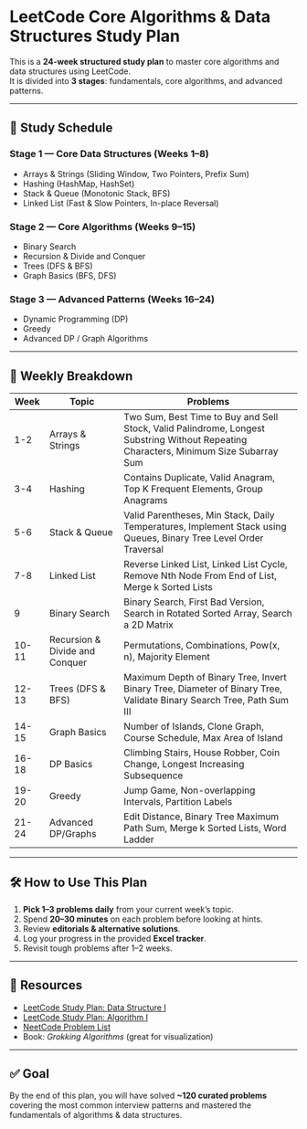 # LeetCode Core Algorithms & Data Structures Study Plan

This is a **24-week structured study plan** to master core algorithms and data structures using LeetCode.  
It is divided into **3 stages**: fundamentals, core algorithms, and advanced patterns.

---

## 📅 Study Schedule

### **Stage 1 — Core Data Structures (Weeks 1–8)**
- Arrays & Strings (Sliding Window, Two Pointers, Prefix Sum)
- Hashing (HashMap, HashSet)
- Stack & Queue (Monotonic Stack, BFS)
- Linked List (Fast & Slow Pointers, In-place Reversal)

### **Stage 2 — Core Algorithms (Weeks 9–15)**
- Binary Search
- Recursion & Divide and Conquer
- Trees (DFS & BFS)
- Graph Basics (BFS, DFS)

### **Stage 3 — Advanced Patterns (Weeks 16–24)**
- Dynamic Programming (DP)
- Greedy
- Advanced DP / Graph Algorithms

---

## 📌 Weekly Breakdown

| Week | Topic | Problems |
|------|-------|----------|
| 1-2  | Arrays & Strings | Two Sum, Best Time to Buy and Sell Stock, Valid Palindrome, Longest Substring Without Repeating Characters, Minimum Size Subarray Sum |
| 3-4  | Hashing | Contains Duplicate, Valid Anagram, Top K Frequent Elements, Group Anagrams |
| 5-6  | Stack & Queue | Valid Parentheses, Min Stack, Daily Temperatures, Implement Stack using Queues, Binary Tree Level Order Traversal |
| 7-8  | Linked List | Reverse Linked List, Linked List Cycle, Remove Nth Node From End of List, Merge k Sorted Lists |
| 9    | Binary Search | Binary Search, First Bad Version, Search in Rotated Sorted Array, Search a 2D Matrix |
| 10-11| Recursion & Divide and Conquer | Permutations, Combinations, Pow(x, n), Majority Element |
| 12-13| Trees (DFS & BFS) | Maximum Depth of Binary Tree, Invert Binary Tree, Diameter of Binary Tree, Validate Binary Search Tree, Path Sum III |
| 14-15| Graph Basics | Number of Islands, Clone Graph, Course Schedule, Max Area of Island |
| 16-18| DP Basics | Climbing Stairs, House Robber, Coin Change, Longest Increasing Subsequence |
| 19-20| Greedy | Jump Game, Non-overlapping Intervals, Partition Labels |
| 21-24| Advanced DP/Graphs | Edit Distance, Binary Tree Maximum Path Sum, Merge k Sorted Lists, Word Ladder |

---

## 🛠 How to Use This Plan

1. **Pick 1–3 problems daily** from your current week’s topic.
2. Spend **20–30 minutes** on each problem before looking at hints.
3. Review **editorials & alternative solutions**.
4. Log your progress in the provided **Excel tracker**.
5. Revisit tough problems after 1–2 weeks.

---

## 📂 Resources

- [LeetCode Study Plan: Data Structure I](https://leetcode.com/study-plan/data-structure/)
- [LeetCode Study Plan: Algorithm I](https://leetcode.com/study-plan/algorithm/)
- [NeetCode Problem List](https://neetcode.io/roadmap)
- Book: *Grokking Algorithms* (great for visualization)

---

## ✅ Goal

By the end of this plan, you will have solved **~120 curated problems** covering the most common interview patterns and mastered the fundamentals of algorithms & data structures.

